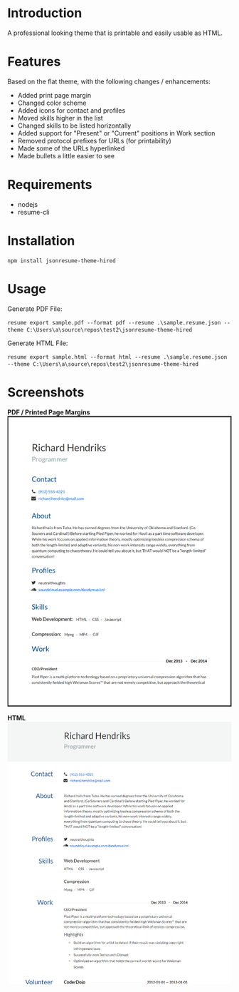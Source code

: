 # Introduction

A professional looking theme that is printable and easily usable as HTML. 

# Features

Based on the flat theme, with the following changes / enhancements:

 * Added print page margin
 * Changed color scheme
 * Added icons for contact and profiles
 * Moved skills higher in the list
 * Changed skills to be listed horizontally
 * Added support for "Present" or "Current" positions in Work section
 * Removed protocol prefixes for URLs (for printability)
 * Made some of the URLs hyperlinked
 * Made bullets a little easier to see

# Requirements

* nodejs
* resume-cli

# Installation

```
npm install jsonresume-theme-hired
```

 # Usage

 Generate PDF File:
 ```
 resume export sample.pdf --format pdf --resume .\sample.resume.json --theme C:\Users\a\source\repos\test2\jsonresume-theme-hired
 ```

Generate HTML File:
 ```
 resume export sample.html --format html --resume .\sample.resume.json --theme C:\Users\a\source\repos\test2\jsonresume-theme-hired
 ```

 # Screenshots

**PDF / Printed Page Margins**
 ![PDF Screenshot](sample-pdf.png?raw=true)

**HTML**
 ![HTML Screenshot](sample-html.png?raw=true)